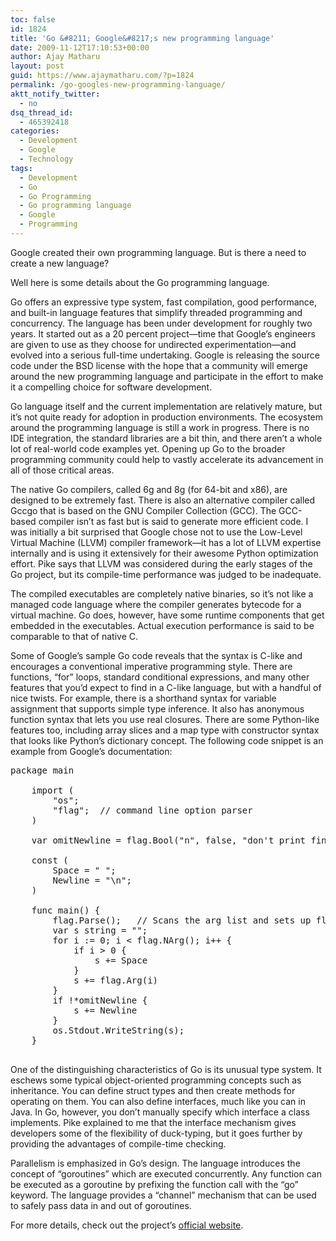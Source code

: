```yaml
---
toc: false
id: 1824
title: 'Go &#8211; Google&#8217;s new programming language'
date: 2009-11-12T17:10:53+00:00
author: Ajay Matharu
layout: post
guid: https://www.ajaymatharu.com/?p=1824
permalink: /go-googles-new-programming-language/
aktt_notify_twitter:
  - no
dsq_thread_id:
  - 465392418
categories:
  - Development
  - Google
  - Technology
tags:
  - Development
  - Go
  - Go Programming
  - Go programming language
  - Google
  - Programming
---
```

Google created their own programming language. But is there a need to create a new language?
  
Well here is some details about the Go programming language.

Go offers an expressive type system, fast compilation, good performance, and built-in language features that simplify threaded programming and concurrency. The language has been under development for roughly two years. It started out as a 20 percent project—time that Google&#8217;s engineers are given to use as they choose for undirected experimentation—and evolved into a serious full-time undertaking. Google is releasing the source code under the BSD license with the hope that a community will emerge around the new programming language and participate in the effort to make it a compelling choice for software development.

Go language itself and the current implementation are relatively mature, but it&#8217;s not quite ready for adoption in production environments. The ecosystem around the programming language is still a work in progress. There is no IDE integration, the standard libraries are a bit thin, and there aren&#8217;t a whole lot of real-world code examples yet. Opening up Go to the broader programming community could help to vastly accelerate its advancement in all of those critical areas.

The native Go compilers, called 6g and 8g (for 64-bit and x86), are designed to be extremely fast. There is also an alternative compiler called Gccgo that is based on the GNU Compiler Collection (GCC). The GCC-based compiler isn&#8217;t as fast but is said to generate more efficient code. I was initially a bit surprised that Google chose not to use the Low-Level Virtual Machine (LLVM) compiler framework—it has a lot of LLVM expertise internally and is using it extensively for their awesome Python optimization effort. Pike says that LLVM was considered during the early stages of the Go project, but its compile-time performance was judged to be inadequate.

The compiled executables are completely native binaries, so it&#8217;s not like a managed code language where the compiler generates bytecode for a virtual machine. Go does, however, have some runtime components that get embedded in the executables. Actual execution performance is said to be comparable to that of native C.

Some of Google&#8217;s sample Go code reveals that the syntax is C-like and encourages a conventional imperative programming style. There are functions, &#8220;for&#8221; loops, standard conditional expressions, and many other features that you&#8217;d expect to find in a C-like language, but with a handful of nice twists. For example, there is a shorthand syntax for variable assignment that supports simple type inference. It also has anonymous function syntax that lets you use real closures. There are some Python-like features too, including array slices and a map type with constructor syntax that looks like Python&#8217;s dictionary concept. The following code snippet is an example from Google&#8217;s documentation:

<pre name="code" type="c++">package main

    import (
        "os";
        "flag";  // command line option parser
    )

    var omitNewline = flag.Bool("n", false, "don't print final newline")

    const (
        Space = " ";
        Newline = "\n";
    )

    func main() {
        flag.Parse();   // Scans the arg list and sets up flags
        var s string = "";
        for i := 0; i &lt; flag.NArg(); i++ {
            if i &gt; 0 {
                s += Space
            }
            s += flag.Arg(i)
        }
        if !*omitNewline {
            s += Newline
        }
        os.Stdout.WriteString(s);
    }

</pre>

One of the distinguishing characteristics of Go is its unusual type system. It eschews some typical object-oriented programming concepts such as inheritance. You can define struct types and then create methods for operating on them. You can also define interfaces, much like you can in Java. In Go, however, you don&#8217;t manually specify which interface a class implements. Pike explained to me that the interface mechanism gives developers some of the flexibility of duck-typing, but it goes further by providing the advantages of compile-time checking.

Parallelism is emphasized in Go&#8217;s design. The language introduces the concept of &#8220;goroutines&#8221; which are executed concurrently. Any function can be executed as a goroutine by prefixing the function call with the &#8220;go&#8221; keyword. The language provides a &#8220;channel&#8221; mechanism that can be used to safely pass data in and out of goroutines.

For more details, check out the project&#8217;s [official website](https://golang.org/).
